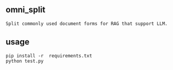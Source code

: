 ## omni_split
```
Split commonly used document forms for RAG that support LLM.
```
## usage
```
pip install -r  requirements.txt
python test.py
```